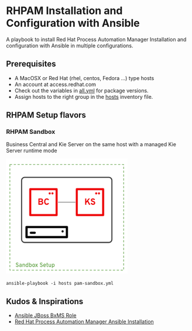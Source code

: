 # RHPAM Installation and Configuration with Ansible

A playbook to install Red Hat Process Automation Manager Installation and configuration with Ansible in multiple configurations.

## Prerequisites

- A MacOSX or Red Hat (rhel, centos, Fedora ...) type hosts
- An account at access.redhat.com
- Check out the variables in [all.yml](all.yml) for package versions.
- Assign hosts to the right group in the [hosts](hosts) inventory file.

## RHPAM Setup flavors

### RHPAM Sandbox

Business Central and Kie Server on the same host with a managed Kie Server runtime mode

![Sandbox setup](docs/sandbox.png)

```
ansible-playbook -i hosts pam-sandbox.yml
```

## Kudos & Inspirations

- [Ansible JBoss BxMS Role](https://github.com/redhat-cop/jboss_bxms)
- [Red Hat Process Automation Manager Ansible Installation](https://github.com/juliaaano/rhpam-eap-ansible)
